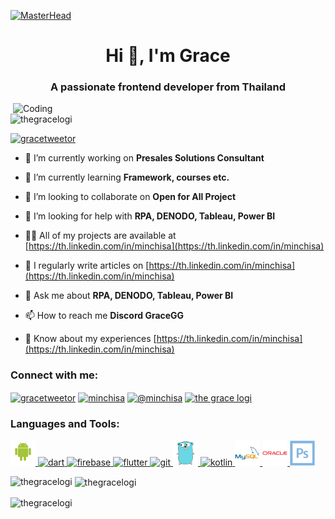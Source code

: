 [![MasterHead](https://tenor.com/bR569.gif)](https://TheGracelogi.io)

<h1 align="center">Hi 👋, I'm Grace</h1>
<h3 align="center">A passionate frontend developer from Thailand</h3>
<img align="right" alt="Coding" width="500" src="https://tenor.com/baE1q.gif">

<p align="left"> <img src="https://komarev.com/ghpvc/?username=thegracelogi&label=Profile%20views&color=0e75b6&style=flat" alt="thegracelogi" /> </p>

<p align="left"> <a href="https://twitter.com/gracetweetor" target="blank"><img src="https://img.shields.io/twitter/follow/gracetweetor?logo=twitter&style=for-the-badge" alt="gracetweetor" /></a> </p>

- 🔭 I’m currently working on **Presales Solutions Consultant**

- 🌱 I’m currently learning **Framework, courses etc.**

- 👯 I’m looking to collaborate on **Open for All Project**

- 🤝 I’m looking for help with **RPA, DENODO, Tableau, Power BI**

- 👨‍💻 All of my projects are available at [https://th.linkedin.com/in/minchisa](https://th.linkedin.com/in/minchisa)

- 📝 I regularly write articles on [https://th.linkedin.com/in/minchisa](https://th.linkedin.com/in/minchisa)

- 💬 Ask me about **RPA, DENODO, Tableau, Power BI**

- 📫 How to reach me **Discord GraceGG**

- 📄 Know about my experiences [https://th.linkedin.com/in/minchisa](https://th.linkedin.com/in/minchisa)

<h3 align="left">Connect with me:</h3>
<p align="left">
<a href="https://twitter.com/gracetweetor" target="blank"><img align="center" src="https://raw.githubusercontent.com/rahuldkjain/github-profile-readme-generator/master/src/images/icons/Social/twitter.svg" alt="gracetweetor" height="30" width="40" /></a>
<a href="https://linkedin.com/in/minchisa" target="blank"><img align="center" src="https://raw.githubusercontent.com/rahuldkjain/github-profile-readme-generator/master/src/images/icons/Social/linked-in-alt.svg" alt="minchisa" height="30" width="40" /></a>
<a href="https://medium.com/@minchisa" target="blank"><img align="center" src="https://raw.githubusercontent.com/rahuldkjain/github-profile-readme-generator/master/src/images/icons/Social/medium.svg" alt="@minchisa" height="30" width="40" /></a>
<a href="https://www.leetcode.com/the grace logi" target="blank"><img align="center" src="https://raw.githubusercontent.com/rahuldkjain/github-profile-readme-generator/master/src/images/icons/Social/leet-code.svg" alt="the grace logi" height="30" width="40" /></a>
</p>

<h3 align="left">Languages and Tools:</h3>
<p align="left"> <a href="https://developer.android.com" target="_blank" rel="noreferrer"> <img src="https://raw.githubusercontent.com/devicons/devicon/master/icons/android/android-original-wordmark.svg" alt="android" width="40" height="40"/> </a> <a href="https://dart.dev" target="_blank" rel="noreferrer"> <img src="https://www.vectorlogo.zone/logos/dartlang/dartlang-icon.svg" alt="dart" width="40" height="40"/> </a> <a href="https://firebase.google.com/" target="_blank" rel="noreferrer"> <img src="https://www.vectorlogo.zone/logos/firebase/firebase-icon.svg" alt="firebase" width="40" height="40"/> </a> <a href="https://flutter.dev" target="_blank" rel="noreferrer"> <img src="https://www.vectorlogo.zone/logos/flutterio/flutterio-icon.svg" alt="flutter" width="40" height="40"/> </a> <a href="https://git-scm.com/" target="_blank" rel="noreferrer"> <img src="https://www.vectorlogo.zone/logos/git-scm/git-scm-icon.svg" alt="git" width="40" height="40"/> </a> <a href="https://golang.org" target="_blank" rel="noreferrer"> <img src="https://raw.githubusercontent.com/devicons/devicon/master/icons/go/go-original.svg" alt="go" width="40" height="40"/> </a> <a href="https://kotlinlang.org" target="_blank" rel="noreferrer"> <img src="https://www.vectorlogo.zone/logos/kotlinlang/kotlinlang-icon.svg" alt="kotlin" width="40" height="40"/> </a> <a href="https://www.mysql.com/" target="_blank" rel="noreferrer"> <img src="https://raw.githubusercontent.com/devicons/devicon/master/icons/mysql/mysql-original-wordmark.svg" alt="mysql" width="40" height="40"/> </a> <a href="https://www.oracle.com/" target="_blank" rel="noreferrer"> <img src="https://raw.githubusercontent.com/devicons/devicon/master/icons/oracle/oracle-original.svg" alt="oracle" width="40" height="40"/> </a> <a href="https://www.photoshop.com/en" target="_blank" rel="noreferrer"> <img src="https://raw.githubusercontent.com/devicons/devicon/master/icons/photoshop/photoshop-line.svg" alt="photoshop" width="40" height="40"/> </a> </p>

<p><img align="left" src="https://github-readme-stats.vercel.app/api/top-langs?username=thegracelogi&show_icons=true&locale=en&layout=compact" alt="thegracelogi" /></p>

<p>&nbsp;<img align="center" src="https://github-readme-stats.vercel.app/api?username=thegracelogi&show_icons=true&locale=en" alt="thegracelogi" /></p>

<p><img align="center" src="https://github-readme-streak-stats.herokuapp.com/?user=thegracelogi&" alt="thegracelogi" /></p>
